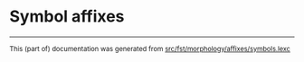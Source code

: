 
# Symbol affixes

* * *

<small>This (part of) documentation was generated from [src/fst/morphology/affixes/symbols.lexc](https://github.com/trondtynnol/lang-rus-trondtynnol/blob/main/src/fst/morphology/affixes/symbols.lexc)</small>
